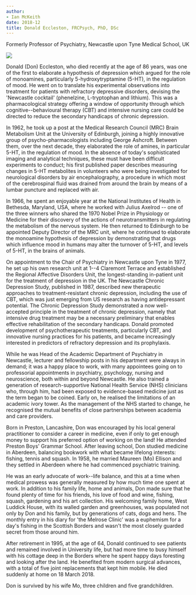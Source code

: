 ```yaml
---
author:
- Ian McKeith
date: 2018-12
title: Donald Eccleston, FRCPsych, PhD, DSc
---
```


Formerly Professor of Psychiatry, Newcastle upon Tyne Medical School, UK

![](S2056469418000608_inline1.jpg)

Donald (Don) Eccleston, who died recently at the age of 86 years, was
one of the first to elaborate a hypothesis of depression which argued
for the role of monoamines, particularly 5-hydroxytryptamine (5-HT), in
the regulation of mood. He went on to translate his experimental
observations into treatment for patients with refractory depressive
disorders, devising the 'Newcastle cocktail' (phenelzine, L-tryptophan
and lithium). This was a pharmacological strategy offering a window of
opportunity through which cognitive--behavioural therapy (CBT) and
intensive nursing care could be directed to reduce the secondary
handicaps of chronic depression.

In 1962, he took up a post at the Medical Research Council (MRC) Brain
Metabolism Unit at the University of Edinburgh, joining a highly
innovative group of psycho-pharmacologists including George Ashcroft.
Between them, over the next decade, they elaborated the role of amines,
in particular 5-HT, in the regulation of mood. In the absence of
today\'s sophisticated imaging and analytical techniques, these must
have been difficult experiments to conduct; his first published paper
describes measuring changes in 5-HT metabolites in volunteers who were
being investigated for neurological disorders by air encephalography, a
procedure in which most of the cerebrospinal fluid was drained from
around the brain by means of a lumbar puncture and replaced with air.

In 1966, he spent an enjoyable year at the National Institutes of Health
in Bethesda, Maryland, USA, where he worked with Julius Axelrod -- one
of the three winners who shared the 1970 Nobel Prize in Physiology or
Medicine for their discovery of the actions of neurotransmitters in
regulating the metabolism of the nervous system. He then returned to
Edinburgh to be appointed Deputy Director of the MRC unit, where he
continued to elaborate the monoamine hypothesis of depression by
demonstrating that drugs which influence mood in humans may alter the
turnover of 5-HT, and levels of 5-HT, in the brains of animals.

On appointment to the Chair of Psychiatry in Newcastle upon Tyne in
1977, he set up his own research unit at 1--4 Claremont Terrace and
established the Regional Affective Disorders Unit, the longest-standing
in-patient unit for the treatment of depression in the UK. The Newcastle
Chronic Depression Study, published in 1987, described new therapeutic
approaches to treatment-resistant chronic depression, including the use
of CBT, which was just emerging from US research as having
antidepressant potential. The Chronic Depression Study demonstrated a
now well-accepted principle in the treatment of chronic depression,
namely that intensive drug treatment may be a necessary preliminary that
enables effective rehabilitation of the secondary handicaps. Donald
promoted development of psychotherapeutic treatments, particularly CBT,
and innovative nursing practices for his patients, and became
increasingly interested in predictors of refractory depression and its
prophylaxis.

While he was Head of the Academic Department of Psychiatry in Newcastle,
lecturer and fellowship posts in his department were always in demand;
it was a happy place to work, with many appointees going on to
professorial appointments in psychiatry, psychology, nursing and
neuroscience, both within and beyond Newcastle. He also trained a
generation of research-supportive National Health Service (NHS)
clinicians who, through him, had been exposed to evidence-based medicine
just as the term began to be coined. Early on, he realised the
limitations of an academic ivory tower. As the management of the NHS
started to change, he recognised the mutual benefits of close
partnerships between academia and care providers.

Born in Preston, Lancashire, Don was encouraged by his local general
practitioner to consider a career in medicine, even if only to get
enough money to support his preferred option of working on the land! He
attended Preston Boys' Grammar School. After leaving school, Don studied
medicine in Aberdeen, balancing bookwork with what became lifelong
interests: fishing, tennis and squash. In 1958, he married Maureen (Mo)
Ellison and they settled in Aberdeen where he had commenced psychiatric
training.

He was an early advocate of work--life balance, and this at a time when
medical prowess was generally measured by how much time one spent at
work. In addition to his family life, home and animals, Don made sure
that he found plenty of time for his friends, his love of food and wine,
fishing, squash, gardening and his art collection. His welcoming family
home, West Luddick House, with its walled garden and greenhouses, was
populated not only by Don and his family, but by generations of cats,
dogs and hens. The monthly entry in his diary for 'the Melrose Clinic'
was a euphemism for a day\'s fishing in the Scottish Borders and wasn\'t
the most closely guarded secret from those around him.

After retirement in 1995, at the age of 64, Donald continued to see
patients and remained involved in University life, but had more time to
busy himself with his cottage deep in the Borders where he spent happy
days foresting and looking after the land. He benefited from modern
surgical advances, with a total of five joint replacements that kept him
mobile. He died suddenly at home on 18 March 2018.

Don is survived by his wife Mo, three children and five grandchildren.
